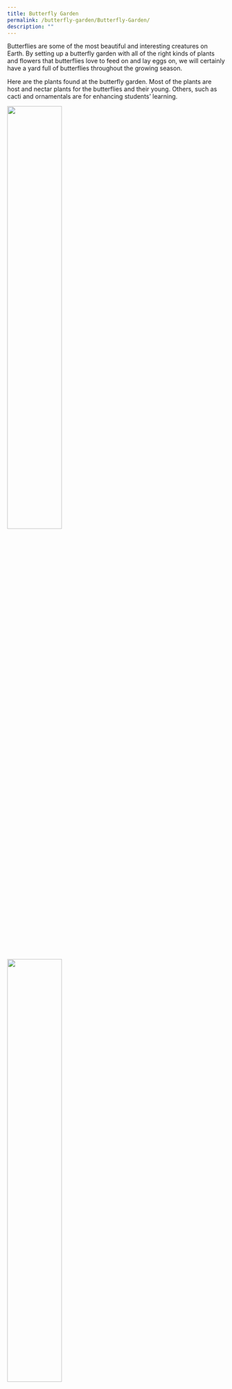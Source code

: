 ```yaml
---
title: Butterfly Garden
permalink: /butterfly-garden/Butterfly-Garden/
description: ""
---
```

Butterflies are some of the most beautiful and interesting creatures on Earth. By setting up a butterfly garden with all of the right kinds of plants and flowers that butterflies love to feed on and lay eggs on, we will certainly have a yard full of butterflies throughout the growing season.

Here are the plants found at the butterfly garden. Most of the plants are host and nectar plants for the butterflies and their young. Others, such as cacti and ornamentals are for enhancing students’ learning.

<div>

<a href="/butterfly-garden/Plant-1-Asystasia-intrusia/" target = "_blank">

<img style="width:50%" src="/images/Butterfly%20Garden/B1.jpg">

</a>

</div>

<br>
<div>

<a href="/butterfly-garden/Plant-2-Ixora-Sunkist/" target = "_blank">

<img style="width:50%" src="/images/Butterfly%20Garden/B2.png">

</a>

</div>

<br>
<div>

<a href="/butterfly-garden/Plant-3-Calliandra-emarginata/" target = "_blank">

<img style="width:50%" src="/images/Butterfly%20Garden/B3.png">

</a>

</div>

<br>
<div>

<a href="/butterfly-garden/Plant-4-Stachytarpheta-indica/" target = "_blank">

<img style="width:50%" src="/images/Butterfly%20Garden/B4.png">

</a>

</div>

<br>
<div>

<a href="/butterfly-garden/Plant-5-Jasminum-grandiflorum/" target = "_blank">

<img style="width:50%" src="/images/Butterfly%20Garden/B5.png">

</a>

</div>

<br>
<div>

<a href="/butterfly-garden/Plant-6-Murraya-koenigii/" target = "_blank">

<img style="width:50%" src="/images/Butterfly%20Garden/B6.png">

</a>

</div>

<br>
<div>

<a href="/butterfly-garden/Plant-7-Lantana-Camara/" target = "_blank">

<img style="width:50%" src="/images/Butterfly%20Garden/B7.png">

</a>

</div>

<br>
<div>

<a href="/butterfly-garden/Plant-8-Juniperus-horizontalis/" target = "_blank">

<img style="width:50%" src="/images/Butterfly%20Garden/B8.jpg">

</a>

</div>

<br>
<div>

<a href="/butterfly-garden/Plant-9-Melastoma-malabathcirum/" target = "_blank">

<img style="width:50%" src="/images/Butterfly%20Garden/B9.png">

</a>

</div>

<br>
<div>

<a href="/butterfly-garden/Plant-10-Opuntia-basilaris/" target = "_blank">

<img style="width:50%" src="/images/Butterfly%20Garden/B10.png">

</a>

</div>

<br>
<div>

<a href="/butterfly-garden/Plant-11-Echinocactus-grusonii/" target = "_blank">

<img style="width:50%" src="/images/Butterfly%20Garden/B11.png">

</a>

</div>

<br>
<div>

<a href="/butterfly-garden/Plant-12-Opuntia-cochenillifera/" target = "_blank">

<img style="width:50%" src="/images/Butterfly%20Garden/B12.png">

</a>

</div>

<br>
<div>

<a href="/butterfly-garden/Plant-13-Stapelia-gigantea/" target = "_blank">

<img style="width:50%" src="/images/Butterfly%20Garden/B13.png">

</a>

</div>

<br>
<div>

<a href="/butterfly-garden/Plant-14-Crassula-ovata/" target = "_blank">

<img style="width:50%" src="/images/Butterfly%20Garden/B14.png">

</a>

</div>

<br>
<div>

<a href="/butterfly-garden/Plant-15-Euphorbia-milii/" target = "_blank">

<img style="width:50%" src="/images/Butterfly%20Garden/B15.png">

</a>

</div>

<br>
<div>

<a href="/butterfly-garden/Plant-17-Buddleja-asiatica/" target = "_blank">

<img style="width:50%" src="/images/Butterfly%20Garden/B16.jpg">

</a>

</div>

<br>
<div>

<a href="/butterfly-garden/Plant-18-Caesalpinia-pulcherrima/" target = "_blank">

<img style="width:50%" src="/images/Butterfly%20Garden/B17.png">

</a>

</div>

<br>
<div>

<a href="/butterfly-garden/Plant-19-Mussaenda-erythrophylla/" target = "_blank">

<img style="width:50%" src="/images/Butterfly%20Garden/B18.png">

</a>

</div>

<br>
<div>

<a href="/butterfly-garden/Plant-20-Wrightia-religiosa/" target = "_blank">

<img style="width:50%" src="/images/Butterfly%20Garden/B19.png">

</a>

</div>

<br>
<div>

<a href="/butterfly-garden/Plant-21-Citrus-microcarpa/" target = "_blank">

<img style="width:50%" src="/images/Butterfly%20Garden/B20.png">

</a>

</div>

<br>
<div>

<a href="/butterfly-garden/Plant-22-Antigonon-leptopus/" target = "_blank">

<img style="width:50%" src="/images/Butterfly%20Garden/B21.png">

</a>

</div>

<br>
<div>

<a href="/butterfly-garden/Plant-23-Tristellateia-australasiae/" target = "_blank">

<img style="width:50%" src="/images/Butterfly%20Garden/B22.png">

</a>

</div>

<br>
<div>

<a href="/butterfly-garden/Plant-24-Thunbergia-grandiflora/" target = "_blank">

<img style="width:50%" src="/images/Butterfly%20Garden/B23.png">

</a>

</div>